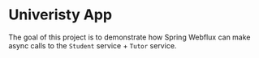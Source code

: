 # Univeristy App

The goal of this project is to demonstrate how Spring Webflux can make async calls to the `Student` service + `Tutor` service.
